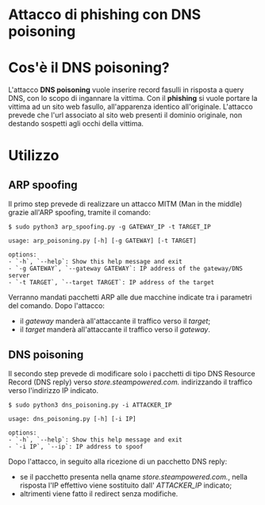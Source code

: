 # Attacco di phishing con DNS poisoning

# Cos'è il DNS poisoning?

L'attacco **DNS poisoning** vuole inserire record fasulli in risposta a query DNS, con lo scopo di ingannare la vittima. Con il **phishing** si vuole portare la vittima ad un sito web fasullo, all'apparenza identico all'originale. L'attacco prevede che l'url associato al sito web presenti il dominio originale, non destando sospetti agli occhi della vittima.

# Utilizzo

## ARP spoofing
Il primo step prevede di realizzare un attacco MITM (Man in the middle) grazie all'ARP spoofing, tramite il comando:
~~~console
$ sudo python3 arp_spoofing.py -g GATEWAY_IP -t TARGET_IP
~~~

~~~console
usage: arp_poisoning.py [-h] [-g GATEWAY] [-t TARGET]

options:
- `-h`, `--help`: Show this help message and exit
- `-g GATEWAY`, `--gateway GATEWAY`: IP address of the gateway/DNS server
- `-t TARGET`, `--target TARGET`: IP address of the target
~~~


Verranno mandati pacchetti ARP alle due macchine indicate tra i parametri del comando. Dopo l'attacco:
- il *gateway* manderà all'attaccante il traffico verso il *target*; 
- il *target* manderà all'attaccante il traffico verso il *gateway*.

## DNS poisoning
Il secondo step prevede di modificare solo i pacchetti di tipo DNS Resource Record (DNS reply) verso *store.steampowered.com.* indirizzando il traffico verso l'indirizzo IP indicato.
~~~console
$ sudo python3 dns_poisoning.py -i ATTACKER_IP
~~~

~~~console
usage: dns_poisoning.py [-h] [-i IP]

options:
- `-h`, `--help`: Show this help message and exit
- `-i IP`, `--ip`: IP address to spoof
~~~

Dopo l'attacco, in seguito alla ricezione di un pacchetto DNS reply:
- se il pacchetto presenta nella qname *store.steampowered.com.*, nella risposta l'IP effettivo viene sostituito dall' *ATTACKER_IP* indicato; 
- altrimenti viene fatto il redirect senza modifiche.

